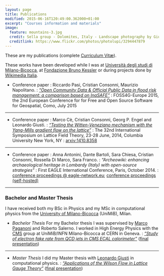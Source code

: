 ```yaml
---
layout: page
title: Publications
modified: 2015-06-16T120:49:00.362000+01:00
excerpt: "Courses information and materials"
image:
  feature: mountains-3.jpg
  credit: Sella group - Dolomites, Italy - Landscape photography by Giuseppe Milo (CC-BY 2.0)
  creditlink: https://www.flickr.com/photos/photolupi/3294447879
---
```


These are my publications (complete [Curriculum Vitæ](CV_Consonni_gen2017_en.pdf)).

These works have been developed while I was at [Università degli studi di Milano-Bicocca](http://www.unimib.it), at [Fondazione Bruno Kessler](http://www.fbk.eu) or during projects done by [Wikimedia Italia](http://www.wikimedia.it).

* Conference paper
: Riccardo Pasi, Cristian Consonni, Maurizio Napolitano.
: [_“Open Community Data & Official Public Data in flood risk management: a comparison based on InaSAFE”_](files/FOSS4G-eu15_Pasi_Consonni_Napolitano.pdf)
: FOSS4G-Europe 2015, the 2nd European Conference for for Free and Open Source Software for Geospatial, Como, July 2015

---

* Conference paper
: Marco Cè, Cristian Consonni, Georg P. Engel and Leonardo Giusti.
: [_“Testing the Witten-Veneziano mechanism with the Yang-Mills gradient flow on the lattice”_](files/1410.8358.pdf)
: The 32nd International Symposium on Lattice Field Theory, 23-28 June, 2014, Columbia University New York, NY
: [arxiv:1410.8358](http://arxiv.org/abs/1410.8358)

---

* Conference paper
: Anna Antonini, Dante Bartoli, Sara Chiesa, Cristian Consonni, Rossella Di Marco, Sara Franco.
: _“Archeowiki: enhancing archaeological heritage in Lombardy (Italy) with open-source strategies”_
: First EAGLE International Conference, Paris, October 2014.
: [conference proceedings @ eagle-network.eu](http://www.eagle-network.eu/wp-content/uploads/2015/01/Paris-Conference-Proceedings.pdf); [conference proceedings (self-hosted)](files/EAGLE-Paris-Conference-Proceedings.pdf)

---

### Bachelor and Master Thesis

I have received both my BSc in Physics and my MSc in computational physics 
from the [University of Milano-Bicocca](http://www.unimib.it) (UniMiB), Milan.

* *Bachelor Thesis*
For my Bachelor thesis I was supervised by [Marco Paganoni](http://fisica.mib.infn.it/pages/it/chi-siamo/persone/who.php?user=paganoni&lang=IT) and Roberto Salerno. I worked in High Energy Physics with the [CMS](http://cms.web.cern.ch/) group at UniMiB/INFN Milano-Bicocca at CERN in Geneva.
: [ _“Study of electron fake rate from QCD jets in CMS ECAL calorimeter”_](files/BSc_thesis_Cristian_Consonni.pdf) ([final presentation](files/BSc_thesis_presentation_Cristian_Consonni.pdf))

---

* *Master Thesis*
I did my Master thesis with [Leonardo Giusti](http://virgilio.mib.infn.it/~lgiusti/lgiusti.html) in computational physics.
: [ _“Applications of the Wilson Flow in Lattice Gauge Theory”_](files/MSc_thesis_Cristian_Consonni.pdf) ([final presentation](files/MSc_thesis_presentation_Cristian_Consonni.pdf))
